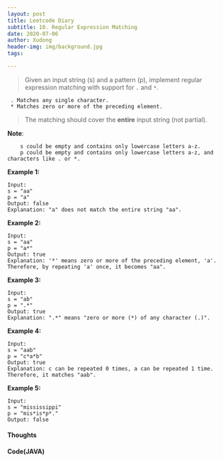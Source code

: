 ```yaml
---
layout: post
title: Leetcode Diary
subtitle: 10. Regular Expression Matching
date: 2020-07-06
author: Xudong
header-img: img/background.jpg
tags: 

---
```


>Given an input string (s) and a pattern (p), implement regular expression matching with support for `.` and `*`.

```
 . Matches any single character.
 * Matches zero or more of the preceding element.
```

> The matching should cover the **entire** input string (not partial).

**Note**:
```
    s could be empty and contains only lowercase letters a-z.
    p could be empty and contains only lowercase letters a-z, and characters like . or *.
```

**Example 1:**

```
Input:
s = "aa"
p = "a"
Output: false
Explanation: "a" does not match the entire string "aa".
```

**Example 2:**

```
Input:
s = "aa"
p = "a*"
Output: true
Explanation: '*' means zero or more of the preceding element, 'a'. Therefore, by repeating 'a' once, it becomes "aa".
```

**Example 3:**

```
Input:
s = "ab"
p = ".*"
Output: true
Explanation: ".*" means "zero or more (*) of any character (.)".
```

**Example 4:**

```
Input:
s = "aab"
p = "c*a*b"
Output: true
Explanation: c can be repeated 0 times, a can be repeated 1 time. Therefore, it matches "aab".
```

**Example 5:**

```
Input:
s = "mississippi"
p = "mis*is*p*."
Output: false
```


#### Thoughts


#### Code(JAVA)

```java

```


<script type="text/javascript" src="https://xudongliuharold.github.io/js/latex-math.js?config=default"></script>
